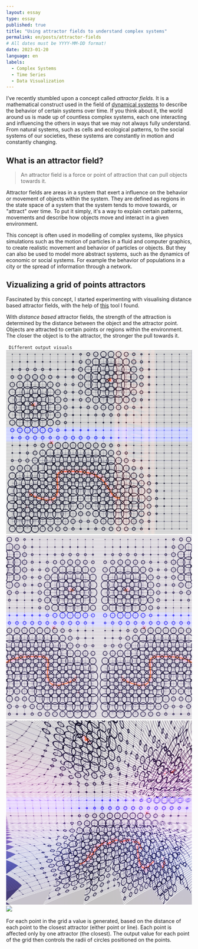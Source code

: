 ```yaml
---
layout: essay
type: essay
published: true
title: "Using attractor fields to understand complex systems"
permalink: en/posts/attractor-fields
# All dates must be YYYY-MM-DD format!
date: 2023-01-20
language: en
labels:
  - Complex Systems
  - Time Series
  - Data Visualization
---
```



I’ve recently stumbled upon a concept called *attractor fields*. It is a mathematical construct used in the field of [dynamical systems](https://en.m.wikipedia.org/wiki/Dynamical_systems_theory) to describe the behavior of certain systems over time. If you think about it, the world around us is made up of countless complex systems, each one interacting and influencing the others in ways that we may not always fully understand. From natural systems, such as cells and ecological patterns, to the social systems of our societies, these systems are constantly in motion and constantly changing.

## What is an attractor field? 

> An attractor field is a force or point of attraction that can pull objects towards it.

Attractor fields are areas in a system that exert a influence on the behavior or movement of objects within the system. They are defined as regions in the state space of a system that the system tends to move towards, or "attract" over time. To put it simply, it's a way to explain certain patterns, movements and describe how objects move and interact in a given environment. 

This concept is often used in modelling of complex systems, like physics simulations such as the motion of particles in a fluid and computer graphics, to create realistic movement and behavior of particles or objects. But they can also be used to model more abstract systems, such as the dynamics of economic or social systems. For example the behavior of populations in a city or the spread of information through a network. 

## Vizualizing a grid of points attractors

Fascinated by this concept, I started experimenting with visualising distance based attractor fields, with the help of [this](https://object-e.net/tools/attractorfields-tools-gh) tool I found.

With *distance based* attractor fields, the strength of the attraction is determined by the distance between the object and the attractor point. Objects are attracted to certain points or regions within the environment. The closer the object is to the attractor, the stronger the pull towards it. 


<div class="ui small rounded images">
  <code> Different output visuals </code>
  <img class="ui image" src="/images/attractorfields1.png">
  <img class="ui image" src="/images/attractorfields2.png">
  <img class="ui image" src="/images/attractorfields3.png">
  <img class="ui image" src="/images/attractorfields4.png">
</div>

For each point in the grid a value is generated, based on the distance of each point to the closest attractor (either point or line). Each point is affected only by one attractor (the closest). The output value for each point of the grid then controls the radii of circles positioned on the points.
